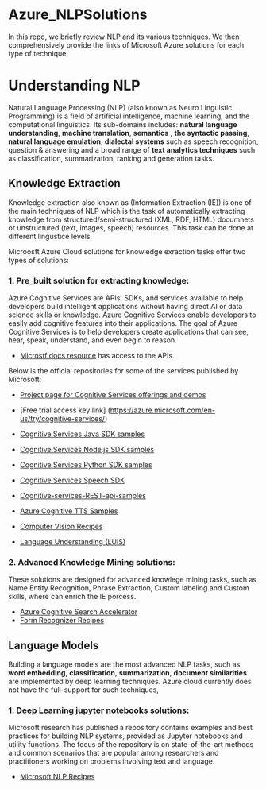# Azure_NLPSolutions
In this repo, we briefly review NLP and its various techniques. We then comprehensively provide the links of Microsoft Azure solutions for each type of technique.

# Understanding NLP
Natural Language Processing (NLP) (also known as Neuro Linguistic Programming) is a field of artificial intelligence, machine learning, and the computational linguistics. Its sub-domains includes: **natural language understanding**, **machine translation**, **semantics** , **the syntactic passing**, **natural language emulation**, **dialectal systems** such as speech recognition, question & answering and a broad range of **text analytics techniques** such as classification, summarization, ranking and generation tasks. 

## Knowledge Extraction 
Knowledge extraction also known as (Information Extraction (IE)) is one of the main techniques of NLP which is the task of automatically extracting knowledge from structured/semi-structured (XML, RDF, HTML) documnets or unstructured (text, images, speech) resources. This task can be done at different lingustice levels.  


Microosft Azure  Cloud solutions for knowledge exraction tasks offer two types of solutions: 

### 1. Pre_built solution for extracting knowledge:
Azure Cognitive Services are APIs, SDKs, and services available to help developers build intelligent applications without having direct AI or data science skills or knowledge. Azure Cognitive Services enable developers to easily add cognitive features into their applications. The goal of Azure Cognitive Services is to help developers create applications that can see, hear, speak, understand, and even begin to reason. 

- [Microstf docs resource](https://docs.microsoft.com/en-us/azure/cognitive-services/Welcome#feedback) has access to the APIs. 

Below is the official repositories for some of the services published by Microsoft: 

- [Project page for Cognitive Services offerings and demos](https://azure.microsoft.com/en-us/services/cognitive-services/)
- [Free trial access key link] (https://azure.microsoft.com/en-us/try/cognitive-services/)
- [Cognitive Services Java SDK samples](https://github.com/Azure-Samples/cognitive-services-java-sdk-samples)
- [Cognitive Services Node.js SDK samples](https://github.com/Azure-Samples/cognitive-services-node-sdk-samples)
- [Cognitive Services Python SDK samples](https://github.com/Azure-Samples/cognitive-services-python-sdk-samples)

- [Cognitive Services Speech SDK](https://github.com/Azure-Samples/cognitive-services-speech-sdk)
- [Cognitive-services-REST-api-samples](https://github.com/Azure-Samples/cognitive-services-REST-api-samples)
- [Azure Cognitive TTS Samples](https://github.com/Azure-Samples/Cognitive-Speech-TTS)

- [Computer Vision Recipes](https://github.com/microsoft/computervision-recipes)

- [Language Understanding (LUIS)](https://github.com/Azure-Samples/cognitive-services-language-understanding)

	
### 2. Advanced Knowledge Mining solutions:
These solutions are designed for advanced knowlege mining tasks, such as Name Entity Recognition, Phrase Extraction, Custom labeling and Custom skills, where can enrich the IE porcess. 
- [Azure Cognitive Search Accelerator](https://github.com/microsoft/azure-search-knowledge-mining)
- [Form Recognizer Recipes](https://github.com/microsoft/knowledge-extraction-recipes-forms)

## Language Models
Building a language models are the most advanced NLP tasks, such as **word embedding**, **classification**, **summarization**, **document similarities** are implemented by deep learning techniques. Azure cloud currently does not have the full-support for such techniques,

### 1. Deep Learning jupyter notebooks solutions: 
Microsoft research has published a repository contains examples and best practices for building NLP systems, provided as Jupyter notebooks and utility functions. The focus of the repository is on state-of-the-art methods and common scenarios that are popular among researchers and practitioners working on problems involving text and language.  
 - [Microsoft NLP Recipes](https://github.com/microsoft/nlp-recipes)
